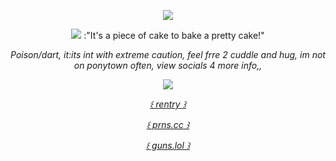 <p align="center">
  <img src="https://files.catbox.moe/iwz4ln.png" />
<p align="center">
  <img src="https://files.catbox.moe/wnv3uf.png />
<p align="center">
:"It's a piece of cake to bake a pretty cake!"
<p align="center"
 
*Poison/dart, it:its   int with extreme caution, 
feel frre 2 cuddle and hug, im not on ponytown often,
view socials 4 more info,,*


<p align="center">
  <img src="https://files.catbox.moe/l9p1ku.png" />
  
<p align="center"
  

 [*꒰ rentry ꒱*](https://rentry.co/astr0k3n)
  <p align="center"


 [*꒰  prns.cc ꒱*](https://pronouns.cc/@ring.of.fire)

  <p align="center"

 [*꒰  guns.lol ꒱*](https://guns.lol/casketkids)
